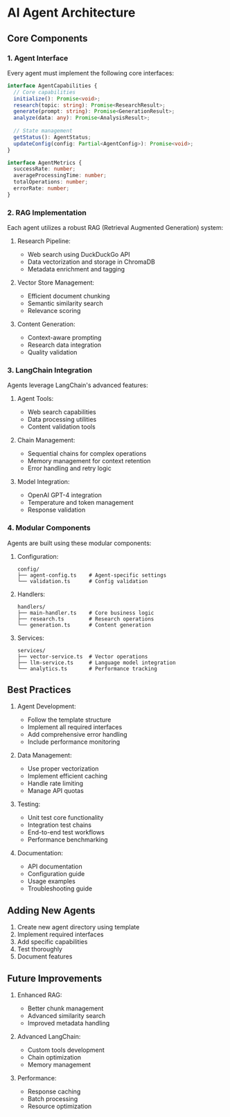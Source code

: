 # AI Agent Architecture

## Core Components

### 1. Agent Interface
Every agent must implement the following core interfaces:

```typescript
interface AgentCapabilities {
  // Core capabilities
  initialize(): Promise<void>;
  research(topic: string): Promise<ResearchResult>;
  generate(prompt: string): Promise<GenerationResult>;
  analyze(data: any): Promise<AnalysisResult>;
  
  // State management
  getStatus(): AgentStatus;
  updateConfig(config: Partial<AgentConfig>): Promise<void>;
}

interface AgentMetrics {
  successRate: number;
  averageProcessingTime: number;
  totalOperations: number;
  errorRate: number;
}
```

### 2. RAG Implementation

Each agent utilizes a robust RAG (Retrieval Augmented Generation) system:

1. Research Pipeline:
   - Web search using DuckDuckGo API
   - Data vectorization and storage in ChromaDB
   - Metadata enrichment and tagging

2. Vector Store Management:
   - Efficient document chunking
   - Semantic similarity search
   - Relevance scoring

3. Content Generation:
   - Context-aware prompting
   - Research data integration
   - Quality validation

### 3. LangChain Integration

Agents leverage LangChain's advanced features:

1. Agent Tools:
   - Web search capabilities
   - Data processing utilities
   - Content validation tools

2. Chain Management:
   - Sequential chains for complex operations
   - Memory management for context retention
   - Error handling and retry logic

3. Model Integration:
   - OpenAI GPT-4 integration
   - Temperature and token management
   - Response validation

### 4. Modular Components

Agents are built using these modular components:

1. Configuration:
   ```
   config/
   ├── agent-config.ts    # Agent-specific settings
   └── validation.ts      # Config validation
   ```

2. Handlers:
   ```
   handlers/
   ├── main-handler.ts    # Core business logic
   ├── research.ts        # Research operations
   └── generation.ts      # Content generation
   ```

3. Services:
   ```
   services/
   ├── vector-service.ts  # Vector operations
   ├── llm-service.ts     # Language model integration
   └── analytics.ts       # Performance tracking
   ```

## Best Practices

1. Agent Development:
   - Follow the template structure
   - Implement all required interfaces
   - Add comprehensive error handling
   - Include performance monitoring

2. Data Management:
   - Use proper vectorization
   - Implement efficient caching
   - Handle rate limiting
   - Manage API quotas

3. Testing:
   - Unit test core functionality
   - Integration test chains
   - End-to-end test workflows
   - Performance benchmarking

4. Documentation:
   - API documentation
   - Configuration guide
   - Usage examples
   - Troubleshooting guide

## Adding New Agents

1. Create new agent directory using template
2. Implement required interfaces
3. Add specific capabilities
4. Test thoroughly
5. Document features

## Future Improvements

1. Enhanced RAG:
   - Better chunk management
   - Advanced similarity search
   - Improved metadata handling

2. Advanced LangChain:
   - Custom tools development
   - Chain optimization
   - Memory management

3. Performance:
   - Response caching
   - Batch processing
   - Resource optimization
